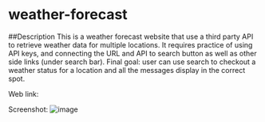 # weather-forecast

##Description
This is a weather forecast website that use a third party API to retrieve weather data for multiple locations. It requires practice of using API keys, and connecting the URL and API to search button as well as other side links (under search bar). Final goal: user can use search to checkout a weather status for a location and all the messages display in the correct spot.

Web link:


Screenshot:
![image](https://user-images.githubusercontent.com/113479475/195272947-c5eda997-4188-4d2d-96eb-0e09484082ec.png)
